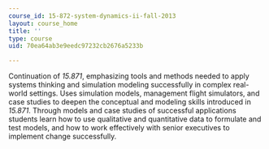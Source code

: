 ```yaml
---
course_id: 15-872-system-dynamics-ii-fall-2013
layout: course_home
title: ''
type: course
uid: 70ea64ab3e9eedc97232cb2676a5233b

---
```

Continuation of _15.871_, emphasizing tools and methods needed to apply systems thinking and simulation modeling successfully in complex real-world settings. Uses simulation models, management flight simulators, and case studies to deepen the conceptual and modeling skills introduced in _15.871_. Through models and case studies of successful applications students learn how to use qualitative and quantitative data to formulate and test models, and how to work effectively with senior executives to implement change successfully.
